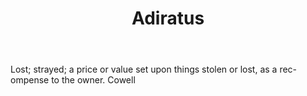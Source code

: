 ---
title: Adiratus
permalink: "/definitions/adiratus.html"
body: Lost; strayed; a price or value set upon things stolen or lost, as a rec-ompense
  to the owner. Cowell
published_at: '2018-07-07'
layout: post
---